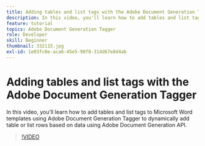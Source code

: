 ```yaml
---
title: Adding tables and list tags with the Adobe Document Generation Tagger
description: In this video, you'll learn how to add tables and list tags to Microsoft Word templates using Adobe Document Generation Tagger to dynamically add table or list rows based on data using Adobe Document Generation API
feature: tutorial
topics: Adobe Document Generation Tagger
role: Developer
skill: Beginner
thumbnail: 332115.jpg
exl-id: 1e03fc0e-aca6-45e5-98f8-314d67e8d4ab
---
```

# Adding tables and list tags with the Adobe Document Generation Tagger

In this video, you'll learn how to add tables and list tags to Microsoft Word templates using Adobe Document Generation Tagger to dynamically add table or list rows based on data using Adobe Document Generation API.

>[!VIDEO](https://video.tv.adobe.com/v/332115?hidetitle=true)

